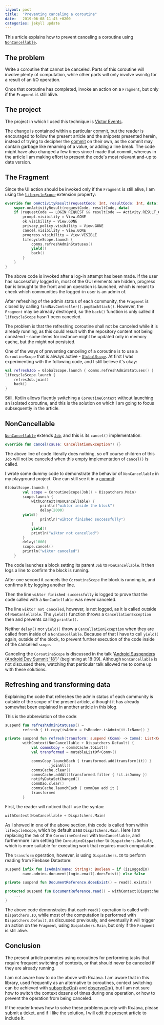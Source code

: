 ```yaml
---
layout: post
title:  "Preventing canceling a coroutine"
date:   2019-06-08 11:45 +0200
categories: jekyll update
---
```


This article explains how to prevent canceling a coroutine using [`NonCancellable`][noncancellable].

## The problem

Write a coroutine that cannot be canceled. Parts of this coroutine will involve plenty of computation, while other parts will only involve wainitg for a result of an I/O operation.

Once that coroutine has completed, invoke an action on a `Fragment`, but only if the `Fragment` is still alive.

## The project

The project in which I used this technique is [Victor Events][victor-events].

The change is contained within a particular [commit], but the reader is encouraged to follow the present article and the snippets presented herein, instead of trying to decipher the [commit] on their own, as the commit may contain garbage like renaming of a value, or adding a line break. The code might have also changed a few times since I made that commit, whereas in the article I am making effort to present the code's most relevant and-up to date version.

## The Fragment

Since the UI action should be invoked only if the `Fragment` is still alive, I am using the [`lifecycleScope`][lifecyclescope] extension property:

```kotlin
override fun onActivityResult(requestCode: Int, resultCode: Int, data: Intent?) {
    super.onActivityResult(requestCode, resultCode, data)
    if (requestCode == LOGIN_REQUEST && resultCode == Activity.RESULT_OK) {
        prompt.visibility = View.GONE
        ok.visibility = View.GONE
        privacy_policy.visibility = View.GONE
        cancel.visibility = View.GONE
        progress.visibility = View.VISIBLE
        lifecycleScope.launch {
            comms.refreshAdminStatuses()
            yield()
            back()
        }
    }
}
```

The above code is invoked after a log-in attempt has been made. If the user has successfully logged in, most of the GUI elements are hidden, progress bar is brought to the front and an operation is launched, which is meant to check which communities the logged-in user is an admin of.

After refreshing of the admin status of each community, the `Fragment` is closed by calling `findNavController().popBackStack()`. However, the `Fragment` may be already destroyed, so the `back()` function is only called if `lifecycleScope` hasn't been canceled.

The problem is that the refreshing coroutine shall not be canceled while it is already running, as this could result with the repository content not being conistend - some items for instance might be updated only in memory cache, but the might not persisted.

One of the ways of preventing canceling of a coroutine is to use a `CoroutineScope` that is always active - [`GlobalScope`][globalscope]. At first I was experimenting with the following code, and I still believe it's okay:

```kotlin
val refreshJob = GlobalScope.launch { comms.refreshAdminStatuses() }
lifecycleScope.launch {
    refresJob.join()
    back()
}
```

Still, Kotlin allows fluently switching a `CoroutineContext` without launching an isolated coroutine, and this is the solution on which I am going to focus subsequently in the article.

## NonCancellable

[`NonCancellable`][noncancellable] extends [`Job`][job], and this is its `cancel()` implementation:

```kotlin
override fun cancel(cause: CancellationException?) {}
```

The above line of code literally does nothing, so off course children of this [`Job`][job] will not be canceled when this empty implementation of `cancel()` is called.

I wrote some dummy code to demonstrate the behavior of `NonCancellable` in my playground project. One can still see it in a [commit][commit-playground]:

```kotlin
GlobalScope.launch {
        val scope = CoroutineScope(Job() + Dispatchers.Main)
        scope.launch {
            withContext(NonCancellable) {
                println("wiktor inside the block")
                delay(2000)
		yield()
                println("wiktor finished successfully")
            }
            yield()
            println("wiktor not cancelled")
        }
        delay(1000)
        scope.cancel()
        println("wiktor canceled")
    }
```

The code launches a block setting its parent `Job` to `NonCancellable`. It then logs a line to confirm the block is running.

After one second it cancels the `CoroutineScope` the block is running in, and confirms it by logging another line.

Then the line `wiktor finished successfully` is logged to prove that the code called with a `NonCanlellable` was never canceled.

The line `wiktor not canceled`, however, is not logged, as it is called outside of `NonCanlellable`. The `yield()` function throws a `CancellationException` then and prevents calling `println()`.

Neither `delay()` nor `yield()` throw a `CancellationException` when they are called from inside of a `NonCancellable`. Because of that I have to call `yield()` again, outside of the block, to prevent further execution of the code inside of the cancelled `scope`.

Canceling the `CoroutineScope` is discussed in the talk '[Android Suspenders (Android Dev Summit '18'][suspenders])' (beginning at 18:09). Although `NonCancellable` is not discussed there, watching that particular talk allowed me to come up with these solutions.

## Refreshing and transforming data

Explaining the code that refreshes the admin status of each community is outside of the scope of the present article, althought it has already somewhat been explained in another [article][admin-statuses] in this blog.

This is the abbreviation of the code:

```kotlin
suspend fun refreshAdminStatuses() =
        refresh { it.copy(isAdmin = fsReader.isAdmin(it.lcName)) }

private suspend fun refresh(transform: suspend (Comm) -> Comm): List<Comm> =
        withContext(NonCancellable + Dispatchers.Default) {
            val commsCopy = commsCache.toList()
            val transformed = mutableListOf<Comm>()

            commsCopy.launchEach { transformed.add(transform(it)) }
                    .joinAll()
            commsCache.clear()
            commsCache.addAll(transformed.filter { !it.isDummy })
            notifyDataSetChanged()
            commDao.clear()
            commsCache.launchEach { commDao add it }
            transformed
        }
```

First, the reader will noticed that I use the syntax:

```kotlin
withContext(NonCancellable + Dispatchers.Main)
```

As I showed in one of the above section, this code is called from within `lifecycleScope`, which by default uses `Dispatchers.Main`. Here I am replacing the `Job` of the `CoroutineContext` with `NonCancellable`, and furthermore I am setting the `CoroutineDispatcher` to `Dispatchers.Default`, which is more suitable for executing work that requires much computation.

The `transform` operation, however, is using `Dispatchers.IO` to perform reading from Firebase Datastore:

```kotlin
suspend infix fun isAdmin(name: String): Boolean = if (isLoggedIn)
        name.admins.document(login.email).doesExist() else false

private suspend fun DocumentReference.doesExist() = read().exists()

protected suspend fun DocumentReference.read() = withContext(Dispatchers.IO) {
    ...
}
```

The above code demonstrates that each `read()` operation is called with `Dispatchers.IO`, while most of the computation is performed with `Dispatchers.Default`, as discussed previously, and eventually it will trigger an action on the `Fragment`, using `Dispatchers.Main`, but only if the `Fragment` is still alive.

## Conclusion

The present article promotes using coroutines for performing tasks that require frequent switching of contexts, or that should never be canceled if they are already running.

I am not aware how to do the above with RxJava. I am aware that in this library, used frequently as an alternative to coroutines, context switching can be achieved with [subscribeOn()][subscribeon] and [observeOn()][observeon], but I am not sure how to switch the context dozens of times during one operation, or how to prevent the operation from being canceled.

If the reader knows how to solve these problems purely with RxJava, please submit a [ticket], and if I like the solution, I will edit the present article to include it.


[noncancellable]: https://kotlin.github.io/kotlinx.coroutines/kotlinx-coroutines-core/kotlinx.coroutines/-non-cancellable.html
[victor-events]: https://github.com/syrop/Victor-Events
[commit]: https://github.com/syrop/Victor-Events/commit/c2470f19b757a3f017ff81206a517edf657c33be
[lifecyclescope]: https://developer.android.com/topic/libraries/architecture/coroutines#lifecyclescope
[globalscope]: https://kotlin.github.io/kotlinx.coroutines/kotlinx-coroutines-core/kotlinx.coroutines/-global-scope/index.html
[job]: https://kotlin.github.io/kotlinx.coroutines/kotlinx-coroutines-core/kotlinx.coroutines/-job/index.html
[commit-playground]: https://github.com/syrop/MyApplication/commit/b6d7c109382794dc4715b6ce4ad6b9a18c48415e
[suspenders]: https://www.youtube.com/watch?v=EOjq4OIWKqM&feature=youtu.be&t=1089
[admin-statuses]: https://syrop.github.io/jekyll/update/2019/04/27/refreshing-your-data.html
[subscribeon]: http://reactivex.io/documentation/operators/subscribeon.html
[observeon]: http://reactivex.io/documentation/operators/observeon.html
[ticket]: https://github.com/syrop/syrop.github.io/issues
